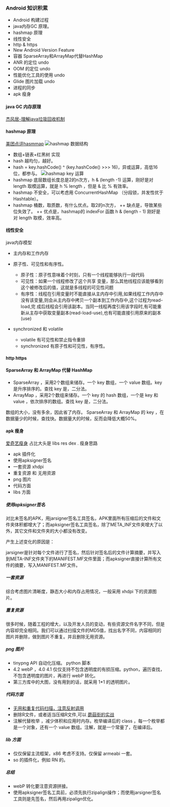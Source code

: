 ### Android 知识积累
+ Android 构建过程
+ java内存GC 原理。
+ hashmap 原理
+ 线性安全
+ http & https
+ New Android Version Feature
+ 容器 SparseArray和ArrayMap代替HashMap
+ ANR 的定位 undo 
+ OOM 的定位 undo
+ 性能优化工具的使用 undo
+ Glide 图片加载 undo
+ 进程的同步
+ apk 瘦身

#### java GC 内存原理
[杰风居-理解java垃圾回收机制](http://jayfeng.com/2016/03/11/%E7%90%86%E8%A7%A3Java%E5%9E%83%E5%9C%BE%E5%9B%9E%E6%94%B6%E6%9C%BA%E5%88%B6/)

#### hashmap 原理
[美团点评hasmmap](https://tech.meituan.com/java-hashmap.html)
![hashmap 数据结构](https://tech.meituan.com/img/java-hashmap/hashMap%E5%86%85%E5%AD%98%E7%BB%93%E6%9E%84%E5%9B%BE.png)

+ 数组+链表+红黑树 实现
+ hash 越均匀，越好。
+ hash  = key.hashCode() ^ (key.hashCode() >>> 16)，异或运算，高低16位，都参与。
![hashmap key 运算](https://tech.meituan.com/img/java-hashmap/hashMap%E5%93%88%E5%B8%8C%E7%AE%97%E6%B3%95%E4%BE%8B%E5%9B%BE.png)
+ hashmap 底层数组长度总是2的n次方，h & (length -1) 运算，刚好是对 length 取模运算，就是 h % length ，但是 & 比 %  有效率。
+ hashmap 不安全，可以考虑用 ConcurrentHashMap （分段锁，并发性优于 Hashtable）。
+ hashmap 桶数，取质数，有什么优点。取2的n次方，
	++ 缺点是，导致某些位失效了。
	++ 优点是，hashmap的 indexFor 函数 h & (length - 1) 刚好是对 length 取模，效率高。

#### 线性安全
java内存模型
+ 主内存和工作内存
+ 原子性、可见性和有序性。
	+ 原子性：原子性意味着个时刻，只有一个线程能够执行一段代码
	+ 可见性：如果一个线程修改了这个共享 变量，那么其他线程应该能够看到这个被修改后的值，这就是多线程的可见性问题
	+ 有序性：线程在引用变量时不能直接从主内存中引用,如果线程工作内存中没有该变量,则会从主内存中拷贝一个副本到工作内存中,这个过程为read-load,完 成后线程会引用该副本。当同一线程再度引用该字段时,有可能重新从主存中获取变量副本(read-load-use),也有可能直接引用原来的副本 (use)

+ synchronized 和 volatile
	+ volatile 有可见性和禁止指令重排
	+ synchronized 有原子性和可见性，有序性。


#### http https


#### SparseArray 和 ArrayMap 代替 HashMap

+ SparseArray ，采用2个数组来储存。一个 key 数组，一个 value 数组。key 是升序排序的。查找 key 是，二分法。
+ ArrayMap ，采用2个数组来储存。一个 key 的 hash 数组，一个是 key 和 value ，依次排序的数组。查找 key 是，二分法。

数组的大小，没有多余，因此省了内存。 SparseArray 和 ArrayMap 的 key ，在数据量少的时候，查找快。数据量大的时候，反而会降低大概50%。

#### apk 瘦身
[爱奇艺瘦身](https://juejin.im/entry/59cdbbd06fb9a00a59597c4b)
占比大头是 libs res dex .
瘦身思路

+ apk 插件化
+ 使用apksigner签名
+ 一套资源 xhdpi
+  重复资源 和 无用资源
+ png 图片
+ 代码方面
+ libs 方面


##### 使用apksigner签名
对比未签名的APK，用jarsigner签名工具签名，APK里面所有压缩后的文件和文件夹体积都增大了；而apksigner签名工具签名，除了META_INF文件夹增大了以外，其它文件和文件夹的大小都没有改变。

产生上述变化的原因是：

jarsigner是针对每个文件进行了签名，然后针对签名后的文件计算摘要，并写入到META-INF文件夹下的MANIFEST.MF文件里面；而apksigner直接计算所有文件的摘要，写入MANIFEST.MF文件。

##### 一套资源 
综合考虑图片清晰度，静态大小和内存占用情况，一般采用 xhdpi 下的资源图片。

#####  重复资源
很多时候，随着工程的增大，以及开发人员的变动，有些资源文件名字不同，但是内容却完全相同。我们可以通过扫描文件的MD5值，找出名字不同，内容相同的图片并删除，做到图片不重复。并且删除无用资源。

##### png 图片

+ tinypng API 自动化压缩。 python 脚本
+ 4.2 webP ，4.0 4.1 仅仅支持不包含透明度的有损压缩。python，遍历查找，不包含透明度的图片，再进行 webP 转化。
+ 第三方库中的大图，没有用到的话，就采用 1*1 的透明图片。

##### 代码方面

+ [无用和重复代码扫描，注意反射调用](https://github.com/SonarSource/sonarqube)
+ 删除R文件，或者适当压缩R文件,可以 [蘑菇街的实战](https://github.com/meili/ThinRPlugin/blob/9fe13a06b05ef7971bbe3ddbd101110e35df3361/README.zh-cn.md)
+ 注解代替枚举 ，减少体积和应用时内存。枚举编译后的 class ，每一个枚举都是一个对象，还有一个 value 数组。注解，就是一个常量了，在编译后。

##### lib 方面
+ 仅仅保留主流框架，x86 考虑不支持。仅保留 armeabi 一套。
+ so 的插件化，例如 RN 的。

##### 总结
+ webP 转化要注意资源拼接。
+ 使用apksigner签名工具前，必须先执行zipalign操作；而使用jarsigner签名工具则是先签名，然后再用zipalign优化。